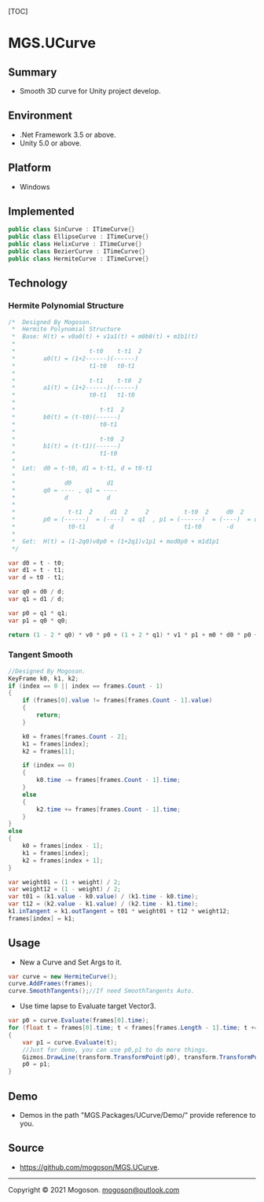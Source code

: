 [TOC]

# MGS.UCurve

## Summary

- Smooth 3D curve for Unity project develop.

## Environment

- .Net Framework 3.5 or above.
- Unity 5.0 or above.

## Platform

- Windows

## Implemented

```C#
public class SinCurve : ITimeCurve{}
public class EllipseCurve : ITimeCurve{}
public class HelixCurve : ITimeCurve{}
public class BezierCurve : ITimeCurve{}
public class HermiteCurve : ITimeCurve{}
```

## Technology

### Hermite Polynomial Structure

```C#
/*  Designed By Mogoson.
 *  Hermite Polynomial Structure
 *  Base: H(t) = v0a0(t) + v1a1(t) + m0b0(t) + m1b1(t)
 * 
 *                     t-t0    t-t1  2
 *        a0(t) = (1+2------)(------)
 *                     t1-t0   t0-t1
 *                    
 *                     t-t1    t-t0  2
 *        a1(t) = (1+2------)(------)
 *                     t0-t1   t1-t0
 * 
 *                        t-t1  2
 *        b0(t) = (t-t0)(------)
 *                        t0-t1
 * 
 *                        t-t0  2
 *        b1(t) = (t-t1)(------)
 *                        t1-t0
 * 
 *  Let:  d0 = t-t0, d1 = t-t1, d = t0-t1
 * 
 *              d0          d1
 *        q0 = ---- , q1 = ----
 *              d           d
 * 
 *               t-t1  2     d1  2     2          t-t0  2     d0  2     2
 *        p0 = (------)  = (----)  = q1  , p1 = (------)  = (----)  = q0
 *               t0-t1       d                    t1-t0       -d
 * 
 *  Get:  H(t) = (1-2q0)v0p0 + (1+2q1)v1p1 + mod0p0 + m1d1p1
 */

var d0 = t - t0;
var d1 = t - t1;
var d = t0 - t1;

var q0 = d0 / d;
var q1 = d1 / d;

var p0 = q1 * q1;
var p1 = q0 * q0;

return (1 - 2 * q0) * v0 * p0 + (1 + 2 * q1) * v1 * p1 + m0 * d0 * p0 + m1 * d1 * p1;
```

### Tangent Smooth

```C#
//Designed By Mogoson.
KeyFrame k0, k1, k2;
if (index == 0 || index == frames.Count - 1)
{
    if (frames[0].value != frames[frames.Count - 1].value)
    {
        return;
    }

    k0 = frames[frames.Count - 2];
    k1 = frames[index];
    k2 = frames[1];

    if (index == 0)
    {
        k0.time -= frames[frames.Count - 1].time;
    }
    else
    {
        k2.time += frames[frames.Count - 1].time;
    }
}
else
{
    k0 = frames[index - 1];
    k1 = frames[index];
    k2 = frames[index + 1];
}

var weight01 = (1 + weight) / 2;
var weight12 = (1 - weight) / 2;
var t01 = (k1.value - k0.value) / (k1.time - k0.time);
var t12 = (k2.value - k1.value) / (k2.time - k1.time);
k1.inTangent = k1.outTangent = t01 * weight01 + t12 * weight12;
frames[index] = k1;
```

## Usage

- New a Curve and Set Args to it.

```C#
var curve = new HermiteCurve();
curve.AddFrames(frames);
curve.SmoothTangents();//If need SmoothTangents Auto.
```

- Use time lapse to Evaluate target Vector3.

```C#
var p0 = curve.Evaluate(frames[0].time);
for (float t = frames[0].time; t < frames[frames.Length - 1].time; t += delta)
{
    var p1 = curve.Evaluate(t);
    //Just for demo, you can use p0,p1 to do more things.
    Gizmos.DrawLine(transform.TransformPoint(p0), transform.TransformPoint(p1));
    p0 = p1;
}
```

## Demo

- Demos in the path "MGS.Packages/UCurve/Demo/" provide reference to you.

## Source

- https://github.com/mogoson/MGS.UCurve.

------

Copyright © 2021 Mogoson.	mogoson@outlook.com